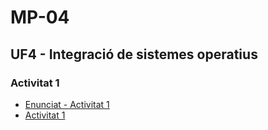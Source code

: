 # MP-04

## UF4 - Integració de sistemes operatius
### Activitat 1
- [Enunciat - Activitat 1](enunciat1.md)
- [Activitat 1](activitat1.md)
